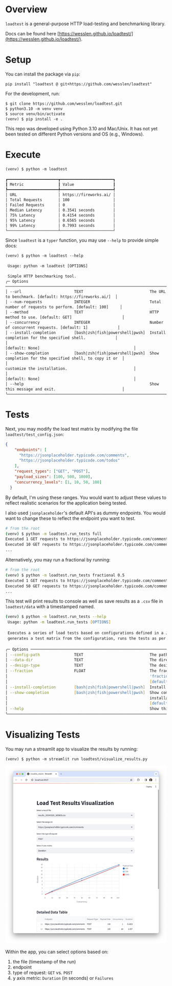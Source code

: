 # Overview

`loadtest` is a general-purpose HTTP load-testing and benchmarking library.

Docs can be found here [https://wesslen.github.io/loadtest/](https://wesslen.github.io/loadtest/).

# Setup

You can install the package via `pip`:

```
pip install "loadtest @ git+https://github.com/wesslen/loadtest"
```

For the development, run:

```
$ git clone https://github.com/wesslen/loadtest.git
$ python3.10 -m venv venv
$ source venv/bin/activate
(venv) $ pip install -e .
```

This repo was developed using Python 3.10 and Mac/Unix. It has not yet been tested on different Python versions and OS (e.g., Windows).

# Execute

```
(venv) $ python -m loadtest

┏━━━━━━━━━━━━━━━━━━━━━━┳━━━━━━━━━━━━━━━━━━━━━━━┓
┃ Metric               ┃ Value                 ┃
┡━━━━━━━━━━━━━━━━━━━━━━╇━━━━━━━━━━━━━━━━━━━━━━━┩
│ URL                  │ https://fireworks.ai/ │
│ Total Requests       │ 100                   │
│ Failed Requests      │ 0                     │
│ Median Latency       │ 0.3541 seconds        │
│ 75% Latency          │ 0.4154 seconds        │
│ 95% Latency          │ 0.6565 seconds        │
│ 99% Latency          │ 0.7993 seconds        │
└──────────────────────┴───────────────────────┘
```

Since `loadtest` is a `typer` function, you may use `--help` to provide simple docs:

```
(venv) $ python -m loadtest --help
                                                                                                            
 Usage: python -m loadtest [OPTIONS]                                                                                    
                                                                                                            
 Simple HTTP benchmarking tool.                                                                                         
╭─ Options ────────────────────────────────────────────────────────────────────────────────────────────────────────────╮
│ --url                       TEXT                             The URL to benchmark. [default: https://fireworks.ai/]  │
│ --num-requests              INTEGER                          Total number of requests to perform. [default: 100]     │
│ --method                    TEXT                             HTTP method to use. [default: GET]                      │
│ --concurrency               INTEGER                          Number of concurrent requests. [default: 1]             │
│ --install-completion        [bash|zsh|fish|powershell|pwsh]  Install completion for the specified shell.             │
│                                                              [default: None]                                         │
│ --show-completion           [bash|zsh|fish|powershell|pwsh]  Show completion for the specified shell, to copy it or  │
│                                                              customize the installation.                             │
│                                                              [default: None]                                         │
│ --help                                                       Show this message and exit.                             │
╰──────────────────────────────────────────────────────────────────────────────────────────────────────────────────────╯
```

# Tests

Next, you may modify the load test matrix by modifying the file `loadtest/test_config.json`:

```json
{
    "endpoints": [
      "https://jsonplaceholder.typicode.com/comments",
      "https://jsonplaceholder.typicode.com/todos"
    ],
    "request_types": ["GET", "POST"],
    "payload_sizes": [100, 500, 1000],  
    "concurrency_levels": [1, 10, 50, 100]
  }
```

By default, I'm using these ranges. You would want to adjust these values to reflect realistic scenarios for the application being tested.

I also used `jsonplaceholder`'s default API's as dummy endpoints. You would want to change these to reflect the endpoint you want to test.

```zsh
# from the root
(venv) $ python -m loadtest.run_tests full
Executed 1 GET requests to https://jsonplaceholder.typicode.com/comments with payload size 100 bytes in 0.23 seconds.
Executed 10 GET requests to https://jsonplaceholder.typicode.com/comments with payload size 100 bytes in 1.71 seconds.
...
```

Alternatively, you may run a fractional by running:

```zsh
# from the root
(venv) $ python -m loadtest.run_tests fractional 0.5
Executed 1 GET requests to https://jsonplaceholder.typicode.com/comments with payload size 100 bytes in 0.23 seconds.
Executed 50 GET requests to https://jsonplaceholder.typicode.com/comments with payload size 500 bytes in 8.53 seconds.
...
```

This test will print results to console as well as save results as a `.csv` file in `loadtest/data` with a timestamped named.

```zsh
(venv) $ python -m loadtest.run_tests --help
 Usage: python -m loadtest.run_tests [OPTIONS]                                                                                                  
                                                                                                                                                
 Executes a series of load tests based on configurations defined in a JSON file, allowing for either full or fractional testing. The script     
 generates a test matrix from the configuration, runs the tests as per the matrix, and saves the results to a specified output directory.       
                                                                                                                                                
╭─ Options ────────────────────────────────────────────────────────────────────────────────────────────────────────────────────────────────────╮
│ --config-path               TEXT                             The path to the configuration JSON file. [default: loadtest/test_config.json]   │
│ --data-dir                  TEXT                             The directory where the output results will be saved. [default: loadtest/data]  │
│ --design-type               TEXT                             The design type of the test matrix: 'full' or 'fractional'. [default: full]     │
│ --fraction                  FLOAT                            The fraction of the test matrix to use, required only if design_type is         │
│                                                              'fractional'.                                                                   │
│                                                              [default: None]                                                                 │
│ --install-completion        [bash|zsh|fish|powershell|pwsh]  Install completion for the specified shell. [default: None]                     │
│ --show-completion           [bash|zsh|fish|powershell|pwsh]  Show completion for the specified shell, to copy it or customize the            │
│                                                              installation.                                                                   │
│                                                              [default: None]                                                                 │
│ --help                                                       Show this message and exit.                                                     │
╰──────────────────────────────────────────────────────────────────────────────────────────────────────────────────────────────────────────────╯

```

# Visualizing Tests

You may run a streamlit app to visualize the results by running:

```
(venv) $ python -m streamlit run loadtest/visualize_results.py
```

![](img/streamlit.png)

Within the app, you can select options based on:

1. the file (timestamp of the run)
2. endpoint
3. type of request: `GET` vs. `POST`
4. y axis metric: `Duration` (in seconds) or `Failures`